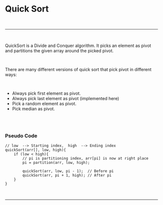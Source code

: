 # Quick Sort

<br/>

---

<br/>

QuickSort is a Divide and Conquer algorithm. It picks an element as pivot and partitions the given array around the picked pivot.

<br/>

There are many different versions of quick sort that pick pivot in different ways:

<br/>

- Always pick first element as pivot.
- Always pick last element as pivot (implemented here)
- Pick a random element as pivot.
- Pick median as pivot.

<br/>  

<br/>

### Pseudo Code

```
// low  --> Starting index,  high  --> Ending index
quickSort(arr[], low, high){
    if (low < high){
        // pi is partitioning index, arr[pi] is now at right place 
        pi = partition(arr, low, high);

        quickSort(arr, low, pi - 1);  // Before pi
        quickSort(arr, pi + 1, high); // After pi
    }
}
```
 
<br/>

---
